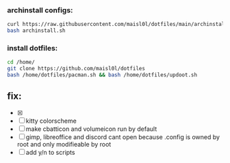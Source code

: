 ### archinstall configs:
```sh
curl https://raw.githubusercontent.com/maisl0l/dotfiles/main/archinstall.sh --output archinstall.sh
bash archinstall.sh
```

### install dotfiles:
```sh
cd /home/
git clone https://github.com/maisl0l/dotfiles
bash /home/dotfiles/pacman.sh && bash /home/dotfiles/updoot.sh
```
## fix:

- [X] 
- [ ] kitty colorscheme
- [ ] make cbatticon and volumeicon run by default
- [ ] gimp, libreoffice and discord cant open because .config is owned by root and only modifieable by root 
- [ ] add y/n to scripts
